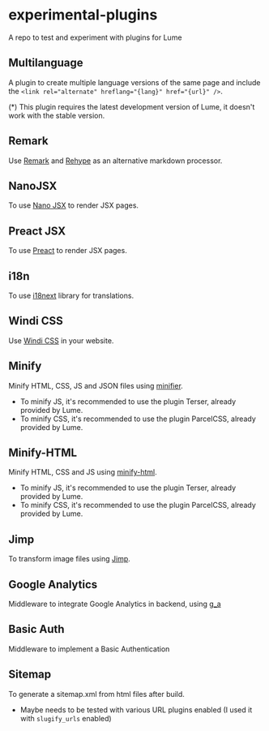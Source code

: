 # experimental-plugins

A repo to test and experiment with plugins for Lume

## Multilanguage

A plugin to create multiple language versions of the same page and include the
`<link rel="alternate" hreflang="{lang}" href="{url}" />`.

(*) This plugin requires the latest development version of Lume, it doesn't work
with the stable version.

## Remark

Use [Remark](https://github.com/remarkjs/remark) and
[Rehype](https://github.com/rehypejs/rehype) as an alternative markdown
processor.

## NanoJSX

To use [Nano JSX](https://nanojsx.io/) to render JSX pages.

## Preact JSX

To use [Preact](https://preactjs.com/) to render JSX pages.

## i18n

To use [i18next](https://www.i18next.com/) library for translations.

## Windi CSS

Use [Windi CSS](https://windicss.org/) in your website.

## Minify

Minify HTML, CSS, JS and JSON files using
[minifier](https://github.com/sno2/minifier).

- To minify JS, it's recommended to use the plugin Terser, already provided by
  Lume.
- To minify CSS, it's recommended to use the plugin ParcelCSS, already provided
  by Lume.

## Minify-HTML

Minify HTML, CSS and JS using
[minify-html](https://github.com/wilsonzlin/minify-html).

- To minify JS, it's recommended to use the plugin Terser, already provided by
  Lume.
- To minify CSS, it's recommended to use the plugin ParcelCSS, already provided
  by Lume.

## Jimp

To transform image files using [Jimp](https://github.com/oliver-moran/jimp).

## Google Analytics

Middleware to integrate Google Analytics in backend, using
[g_a](https://deno.land/x/g_a@0.1.2/mod.ts)

## Basic Auth

Middleware to implement a Basic Authentication

## Sitemap

To generate a sitemap.xml from html files after build.

- Maybe needs to be tested with various URL plugins enabled (I used it with
  `slugify_urls` enabled)

